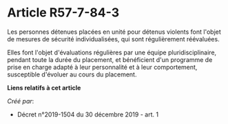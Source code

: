 # Article R57-7-84-3

Les personnes détenues placées en unité pour détenus violents font l'objet de mesures de sécurité individualisées, qui sont
régulièrement réévaluées.

Elles font l'objet d'évaluations régulières par une équipe pluridisciplinaire, pendant toute la durée du placement, et
bénéficient d'un programme de prise en charge adapté à leur personnalité et à leur comportement, susceptible d'évoluer au
cours du placement.

**Liens relatifs à cet article**

_Créé par_:

  - Décret n°2019-1504 du 30 décembre 2019 - art. 1
